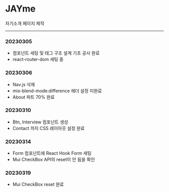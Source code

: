 # JAYme
자기소개 페이지 제작

***

### 20230305
* 컴포넌트 세팅 및 태그 구조 설계 기초 공사 완료
* react-router-dom 세팅 중

### 20230306
* Nav.js 삭제
* mix-blend-mode:difference 헤더 설정 미완료
* About 파트 70% 완료

### 20230310
* Btn, Interview 컴포넌트 생성
* Contact 까지 CSS 레이아웃 설정 완료

### 20230314
* Form 컴포넌트에 React Hook Form 세팅
* Mui CheckBox API의 reset이 안 됨을 확인

### 20230319
* Mui CheckBox reset 완료